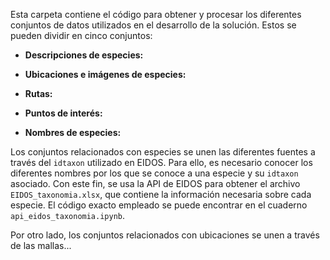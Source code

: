 Esta carpeta contiene el código para obtener y procesar los diferentes conjuntos de datos utilizados en el desarrollo de la solución. Estos se pueden dividir en cinco conjuntos:

- **Descripciones de especies:** 

- **Ubicaciones e imágenes de especies:**

- **Rutas:**

- **Puntos de interés:**

- **Nombres de especies:**

Los conjuntos relacionados con especies se unen las diferentes fuentes a través del ``idtaxon`` utilizado en EIDOS. Para ello, es necesario conocer los diferentes nombres por los que se conoce a una especie y su ``idtaxon`` asociado. Con este fin, se usa la API de EIDOS para obtener el archivo ``EIDOS_taxonomia.xlsx``, que contiene la información necesaria sobre cada especie. El código exacto empleado se puede encontrar en el cuaderno ``api_eidos_taxonomia.ipynb``.

Por otro lado, los conjuntos relacionados con ubicaciones se unen a través de las mallas...